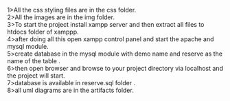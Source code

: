 1>All the css styling files are in the css folder. <br>
2>All the images are in the img folder. <br>
3>To start the project install xampp server and then extract all files to htdocs folder of xamppp. <br>
4>after doing all this open xampp control panel and start the apache and mysql module.<br>
5>create database in the mysql module with demo name and reserve as the name of the table .<br>
6>then open browser and browse to your project directory via localhost and the project will start.<br>
7>database is available in reserve.sql folder .<br>
8>all uml diagrams are in the artifacts folder.
